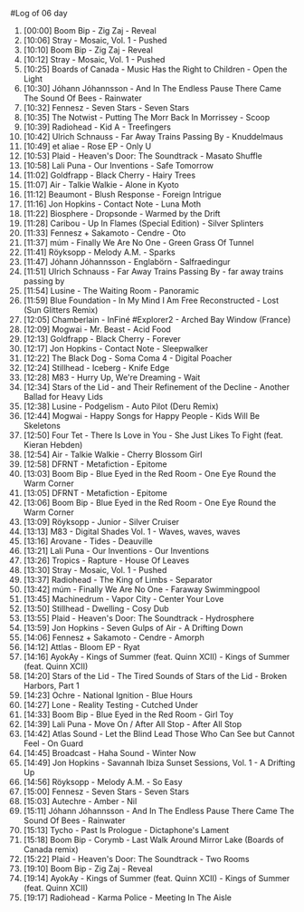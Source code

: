 #Log of 06 day

1. [00:00] Boom Bip - Zig Zaj - Reveal
1. [10:06] Stray - Mosaic, Vol. 1 - Pushed
1. [10:10] Boom Bip - Zig Zaj - Reveal
1. [10:12] Stray - Mosaic, Vol. 1 - Pushed
1. [10:25] Boards of Canada - Music Has the Right to Children - Open the Light
1. [10:30] Jóhann Jóhannsson - And In The Endless Pause There Came The Sound Of Bees - Rainwater
1. [10:32] Fennesz - Seven Stars - Seven Stars
1. [10:35] The Notwist - Putting The Morr Back In Morrissey - Scoop
1. [10:39] Radiohead - Kid A - Treefingers
1. [10:42] Ulrich Schnauss - Far Away Trains Passing By - Knuddelmaus
1. [10:49] et aliae - Rose EP - Only U
1. [10:53] Plaid - Heaven's Door: The Soundtrack - Masato Shuffle
1. [10:58] Lali Puna - Our Inventions - Safe Tomorrow
1. [11:02] Goldfrapp - Black Cherry - Hairy Trees
1. [11:07] Air - Talkie Walkie - Alone in Kyoto
1. [11:12] Beaumont - Blush Response - Foreign Intrigue
1. [11:16] Jon Hopkins - Contact Note - Luna Moth
1. [11:22] Biosphere - Dropsonde - Warmed by the Drift
1. [11:28] Caribou - Up In Flames (Special Edition) - Silver Splinters
1. [11:33] Fennesz + Sakamoto - Cendre - Oto
1. [11:37] múm - Finally We Are No One - Green Grass Of Tunnel
1. [11:41] Röyksopp - Melody A.M. - Sparks
1. [11:47] Jóhann Jóhannsson - Englabörn - Salfraedingur
1. [11:51] Ulrich Schnauss - Far Away Trains Passing By - far away trains passing by
1. [11:54] Lusine - The Waiting Room - Panoramic
1. [11:59] Blue Foundation - In My Mind I Am Free Reconstructed - Lost (Sun Glitters Remix)
1. [12:05] Chamberlain - InFiné #Explorer2 - Arched Bay Window (France)
1. [12:09] Mogwai - Mr. Beast - Acid Food
1. [12:13] Goldfrapp - Black Cherry - Forever
1. [12:17] Jon Hopkins - Contact Note - Sleepwalker
1. [12:22] The Black Dog - Soma Coma 4 - Digital Poacher
1. [12:24] Stillhead - Iceberg - Knife Edge
1. [12:28] M83 - Hurry Up, We're Dreaming - Wait
1. [12:34] Stars of the Lid - and Their Refinement of the Decline - Another Ballad for Heavy Lids
1. [12:38] Lusine - Podgelism - Auto Pilot (Deru Remix)
1. [12:44] Mogwai - Happy Songs for Happy People - Kids Will Be Skeletons
1. [12:50] Four Tet - There Is Love in You - She Just Likes To Fight (feat. Kieran Hebden)
1. [12:54] Air - Talkie Walkie - Cherry Blossom Girl
1. [12:58] DFRNT - Metafiction - Epitome
1. [13:03] Boom Bip - Blue Eyed in the Red Room - One Eye Round the Warm Corner
1. [13:05] DFRNT - Metafiction - Epitome
1. [13:06] Boom Bip - Blue Eyed in the Red Room - One Eye Round the Warm Corner
1. [13:09] Röyksopp - Junior - Silver Cruiser
1. [13:13] M83 - Digital Shades Vol. 1 - Waves, waves, waves
1. [13:16] Arovane - Tides - Deauville
1. [13:21] Lali Puna - Our Inventions - Our Inventions
1. [13:26] Tropics - Rapture - House Of Leaves
1. [13:30] Stray - Mosaic, Vol. 1 - Pushed
1. [13:37] Radiohead - The King of Limbs - Separator
1. [13:42] múm - Finally We Are No One - Faraway Swimmingpool
1. [13:45] Machinedrum - Vapor City - Center Your Love
1. [13:50] Stillhead - Dwelling - Cosy Dub
1. [13:55] Plaid - Heaven's Door: The Soundtrack - Hydrosphere
1. [13:59] Jon Hopkins - Seven Gulps of Air - A Drifting Down
1. [14:06] Fennesz + Sakamoto - Cendre - Amorph
1. [14:12] Attlas - Bloom EP - Ryat
1. [14:16] AyokAy - Kings of Summer (feat. Quinn XCII) - Kings of Summer (feat. Quinn XCII)
1. [14:20] Stars of the Lid - The Tired Sounds of Stars of the Lid - Broken Harbors, Part 1
1. [14:23] Ochre - National Ignition - Blue Hours
1. [14:27] Lone - Reality Testing - Cutched Under
1. [14:33] Boom Bip - Blue Eyed in the Red Room - Girl Toy
1. [14:39] Lali Puna - Move On / After All Stop - After All Stop
1. [14:42] Atlas Sound - Let the Blind Lead Those Who Can See but Cannot Feel - On Guard
1. [14:45] Broadcast - Haha Sound - Winter Now
1. [14:49] Jon Hopkins - Savannah Ibiza Sunset Sessions, Vol. 1 - A Drifting Up
1. [14:56] Röyksopp - Melody A.M. - So Easy
1. [15:00] Fennesz - Seven Stars - Seven Stars
1. [15:03] Autechre - Amber - Nil
1. [15:11] Jóhann Jóhannsson - And In The Endless Pause There Came The Sound Of Bees - Rainwater
1. [15:13] Tycho - Past Is Prologue - Dictaphone's Lament
1. [15:18] Boom Bip - Corymb - Last Walk Around Mirror Lake (Boards of Canada remix)
1. [15:22] Plaid - Heaven's Door: The Soundtrack - Two Rooms
1. [19:10] Boom Bip - Zig Zaj - Reveal
1. [19:14] AyokAy - Kings of Summer (feat. Quinn XCII) - Kings of Summer (feat. Quinn XCII)
1. [19:17] Radiohead - Karma Police - Meeting In The Aisle
